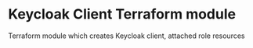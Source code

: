 # Keycloak Client Terraform module

Terraform module which creates Keycloak client, attached role resources